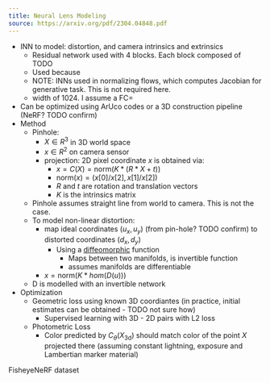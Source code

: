 ```yaml
---
title: Neural Lens Modeling
source: https://arxiv.org/pdf/2304.04848.pdf
---
```


- INN to model: distortion, and camera intrinsics and extrinsics
	- Residual network used with 4 blocks. Each block composed of TODO
	- Used because 
	- NOTE: INNs used in normalizing flows, which computes Jacobian for generative task. This is not required here.
	- width of 1024. I assume a FC=
- Can be optimized using ArUco codes or a 3D construction pipeline (NeRF? TODO confirm)
- Method
	- Pinhole:
		- $X\in R^3$  in 3D world space
		- $x \in R^2$ on camera sensor
		- projection: 2D pixel coordinate $x$ is obtained via:
			- $x = C(X) = \text{norm}(K * (R*X + t))$
			- $\text{norm}(x) = (x[0]/x[2], x[1]/x[2])$
			- $R$ and $t$ are rotation and translation vectors
			- $K$ is the intrinsics matrix
	- Pinhole assumes straight line from world to camera. This is not the case.
	- To model non-linear distortion:
		- map ideal coordinates $(u_x, u_y)$ (from pin-hole? TODO confirm) to distorted coordinates $(d_x, d_y)$
			- Using a [diffeomorphic](https://en.wikipedia.org/wiki/Diffeomorphism) function
				- Maps between two manifolds, is invertible function
				- assumes manifolds are differentiable
		- $x = \text{norm}(K * hom(D(u)))$
	- D is modelled with an invertible network
- Optimization
	- Geometric loss using known 3D coordiantes (in practice, initial estimates can be obtained - TODO not sure how)
		- Supervised learning with 3D - 2D pairs with L2 loss
	- Photometric Loss
		- Color predicted by $C_{\theta}(X_{\text{3d}})$ should match color of the point $X$ projected there (assuming constant lightning, exposure and Lambertian marker material)

FisheyeNeRF dataset
